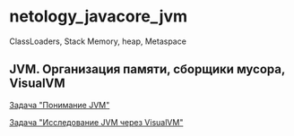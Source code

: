 # netology_javacore_jvm
ClassLoaders, Stack Memory, heap, Metaspace

## JVM. Организация памяти, сборщики мусора, VisualVM

[Задача "Понимание JVM"](https://github.com/A-Sakhmina/netology_javacore_jvm/blob/main/Task1.md)

[Задача "Исследование JVM через VisualVM"](https://github.com/A-Sakhmina/netology_javacore_jvm/blob/main/Task2.md)
